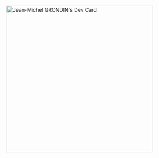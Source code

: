 <a href="https://app.daily.dev/JM8"><img src="https://api.daily.dev/devcards/9e10f173f536486bbd53c527aa400016.png?r=dar" width="400" alt="Jean-Michel GRONDIN's Dev Card"/></a>

<!--
**Jean-MichelGRONDIN/Jean-MichelGRONDIN** is a ✨ _special_ ✨ repository because its `README.md` (this file) appears on your GitHub profile.

Here are some ideas to get you started:

- 🔭 I’m currently working on ...
- 🌱 I’m currently learning ...
- 👯 I’m looking to collaborate on ...
- 🤔 I’m looking for help with ...
- 💬 Ask me about ...
- 📫 How to reach me: ...
- 😄 Pronouns: ...
- ⚡ Fun fact: ...
-->
